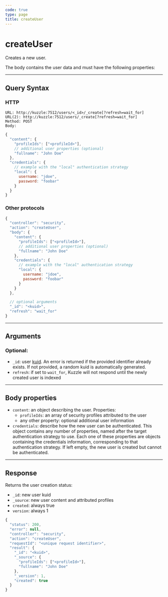 ```yaml
---
code: true
type: page
title: createUser
---
```


# createUser

Creates a new user.

The body contains the user data and must have the following properties:

---

## Query Syntax

### HTTP

```http
URL: http://kuzzle:7512/users/<_id>/_create[?refresh=wait_for]
URL(2): http://kuzzle:7512/users/_create[?refresh=wait_for]
Method: POST
Body:
```

```js
{
  "content": {
    "profileIds": ["<profileId>"],
    // additional user properties (optional)
    "fullname": "John Doe"
  },
  "credentials": {
    // example with the "local" authentication strategy
    "local": {
      username: "jdoe",
      password: "foobar"
    }
  }
}
```

### Other protocols

```js
{
  "controller": "security",
  "action": "createUser",
  "body": {
    "content": {
      "profileIds": ["<profileId>"],
      // additional user properties (optional)
      "fullname": "John Doe"
    },
    "credentials": {
      // example with the "local" authentication strategy
      "local": {
        username: "jdoe",
        password: "foobar"
      }
    }
  },

  // optional arguments
  "_id": "<kuid>",
  "refresh": "wait_for"
}
```

---

## Arguments

### Optional:

- `_id`: user [kuid](/core/1/guides/kuzzle-depth/authentication/#the-kuzzle-user-identifier). An error is returned if the provided identifier already exists. If not provided, a random kuid is automatically generated.
- `refresh`: if set to `wait_for`, Kuzzle will not respond until the newly created user is indexed

---

## Body properties

- `content`: an object describing the user. Properties:
  - `profileIds`: an array of security profiles attributed to the user
  - any other property: optional additional user information
- `credentials`: describe how the new user can be authenticated. This object contains any number of properties, named after the target authentication strategy to use. Each one of these properties are objects containing the credentials information, corresponding to that authentication strategy. If left empty, the new user is created but cannot be authenticated.

---

## Response

Returns the user creation status:

- `_id`: new user kuid
- `_source`: new user content and attributed profiles
- `created`: always true
- `version`: always 1

```js
{
  "status": 200,
  "error": null,
  "controller": "security",
  "action": "createUser",
  "requestId": "<unique request identifier>",
  "result": {
    "_id": "<kuid>",
    "_source": {
      "profileIds": ["<profileId>"],
      "fullname": "John Doe"
    },
    "_version": 1,
    "created": true
  }
}
```
